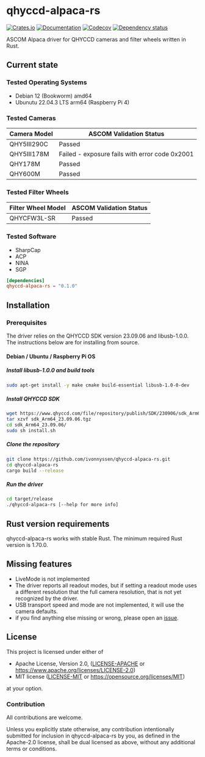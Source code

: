 # qhyccd-alpaca-rs

[![Crates.io](https://img.shields.io/crates/v/qhyccd-alpaca-rs.svg)](https://crates.io/crates/qhyccd-alpaca-rs)
[![Documentation](https://docs.rs/qhyccd-alpaca-rs/badge.svg)](https://docs.rs/qhyccd-alpaca-rs/)
[![Codecov](https://codecov.io/github/ivonnyssen/qhyccd-alpaca-rs/coverage.svg?branch=main)](https://codecov.io/gh/ivonnyssen/qhyccd-alpaca-rs)
[![Dependency status](https://deps.rs/repo/github/ivonnyssen/qhyccd-alpaca-rs/status.svg)](https://deps.rs/repo/github/ivonnyssen/qhyccd-alpaca-rs)

ASCOM Alpaca driver for QHYCCD cameras and filter wheels written in Rust.

## Current state

### Tested Operating Systems

- Debian 12 (Bookworm) amd64
- Ubunutu 22.04.3 LTS arm64 (Raspberry Pi 4)

### Tested Cameras

| Camera Model | ASCOM Validation Status |
| ------------ | ------ |
| QHY5III290C  | Passed |
| QHY5III178M  | Failed - exposure fails with error code 0x2001 |
| QHY178M     | Passed |
| QHY600M      | Passed |

### Tested Filter Wheels

| Filter Wheel Model | ASCOM Validation Status |
| ----------- | ------ |
| QHYCFW3L-SR | Passed |

### Tested Software

- SharpCap
- ACP
- NINA
- SGP

```toml
[dependencies]
qhyccd-alpaca-rs = "0.1.0"
```

## Installation

### Prerequisites

The driver relies on the QHYCCD SDK version 23.09.06 and libusb-1.0.0.
The instructions below are for installing from source.

#### Debian / Ubuntu / Raspberry Pi OS

##### Install libusb-1.0.0 and build tools

```bash
sudo apt-get install -y make cmake build-essential libusb-1.0-0-dev
```

##### Install QHYCCD SDK

```bash
wget https://www.qhyccd.com/file/repository/publish/SDK/230906/sdk_Arm64_23.09.06.tgz
tar xzvf sdk_Arm64_23.09.06.tgz 
cd sdk_Arm64_23.09.06/
sudo sh install.sh
```

##### Clone the repository

```bash
git clone https://github.com/ivonnyssen/qhyccd-alpaca-rs.git
cd qhyccd-alpaca-rs
cargo build --release
```

##### Run the driver

```bash
cd target/release
./qhyccd-alpaca-rs [--help for more info]
```

## Rust version requirements

qhyccd-alpaca-rs works with stable Rust. The minimum required Rust version is 1.70.0.

## Missing features

- LiveMode is not implemented
- The driver reports all readout modes, but if setting a readout mode uses a different
  resolution that the full camera resolution, that is not yet recognized by the driver.
- USB transport speed and mode are not implemented, it will use the camera defaults.
- if you find anything else missing or wrong, please open an [issue](https://github.com/ivonnyssen/qhyccd-alpaca-rs/issues/new).

## License

This project is licensed under either of

- Apache License, Version 2.0, ([LICENSE-APACHE](LICENSE-APACHE) or
   <https://www.apache.org/licenses/LICENSE-2.0>)
- MIT license ([LICENSE-MIT](LICENSE-MIT) or
   <https://opensource.org/licenses/MIT>)

at your option.

### Contribution

All contributions are welcome.

Unless you explicitly state otherwise, any contribution intentionally submitted
for inclusion in qhyccd-alpaca-rs by you, as defined in the Apache-2.0 license,
shall be dual licensed as above, without any additional terms or conditions.
